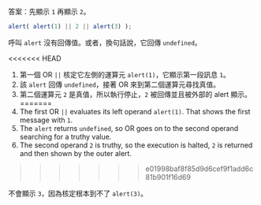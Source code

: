 答案：先顯示 `1` 再顯示 `2`。

```js run
alert( alert(1) || 2 || alert(3) );
```

呼叫 `alert` 沒有回傳值。或者，換句話說，它回傳 `undefined`。

<<<<<<< HEAD
1. 第一個 OR `||` 核定它左側的運算元 `alert(1)`，它顯示第一段訊息 `1`。
2. 該 `alert` 回傳 `undefined`，接著 OR 來到第二個運算元尋找真值。
3. 第二個運算元 `2` 是真值，所以執行停止，`2` 被回傳並且被外部的 alert 顯示。
=======
1. The first OR `||` evaluates its left operand `alert(1)`. That shows the first message with `1`.
2. The `alert` returns `undefined`, so OR goes on to the second operand searching for a truthy value.
3. The second operand `2` is truthy, so the execution is halted, `2` is returned and then shown by the outer alert.
>>>>>>> e01998baf8f85d9d6cef9f1add6c81b901f16d69

不會顯示 `3`，因為核定根本到不了 `alert(3)`。

